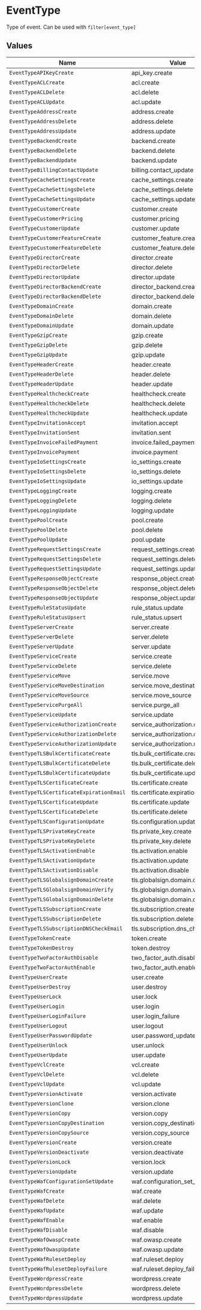 # EventType

Type of event. Can be used with `filter[event_type]`


## Values

| Name                                     | Value                                    |
| ---------------------------------------- | ---------------------------------------- |
| `EventTypeAPIKeyCreate`                  | api_key.create                           |
| `EventTypeACLCreate`                     | acl.create                               |
| `EventTypeACLDelete`                     | acl.delete                               |
| `EventTypeACLUpdate`                     | acl.update                               |
| `EventTypeAddressCreate`                 | address.create                           |
| `EventTypeAddressDelete`                 | address.delete                           |
| `EventTypeAddressUpdate`                 | address.update                           |
| `EventTypeBackendCreate`                 | backend.create                           |
| `EventTypeBackendDelete`                 | backend.delete                           |
| `EventTypeBackendUpdate`                 | backend.update                           |
| `EventTypeBillingContactUpdate`          | billing.contact_update                   |
| `EventTypeCacheSettingsCreate`           | cache_settings.create                    |
| `EventTypeCacheSettingsDelete`           | cache_settings.delete                    |
| `EventTypeCacheSettingsUpdate`           | cache_settings.update                    |
| `EventTypeCustomerCreate`                | customer.create                          |
| `EventTypeCustomerPricing`               | customer.pricing                         |
| `EventTypeCustomerUpdate`                | customer.update                          |
| `EventTypeCustomerFeatureCreate`         | customer_feature.create                  |
| `EventTypeCustomerFeatureDelete`         | customer_feature.delete                  |
| `EventTypeDirectorCreate`                | director.create                          |
| `EventTypeDirectorDelete`                | director.delete                          |
| `EventTypeDirectorUpdate`                | director.update                          |
| `EventTypeDirectorBackendCreate`         | director_backend.create                  |
| `EventTypeDirectorBackendDelete`         | director_backend.delete                  |
| `EventTypeDomainCreate`                  | domain.create                            |
| `EventTypeDomainDelete`                  | domain.delete                            |
| `EventTypeDomainUpdate`                  | domain.update                            |
| `EventTypeGzipCreate`                    | gzip.create                              |
| `EventTypeGzipDelete`                    | gzip.delete                              |
| `EventTypeGzipUpdate`                    | gzip.update                              |
| `EventTypeHeaderCreate`                  | header.create                            |
| `EventTypeHeaderDelete`                  | header.delete                            |
| `EventTypeHeaderUpdate`                  | header.update                            |
| `EventTypeHealthcheckCreate`             | healthcheck.create                       |
| `EventTypeHealthcheckDelete`             | healthcheck.delete                       |
| `EventTypeHealthcheckUpdate`             | healthcheck.update                       |
| `EventTypeInvitationAccept`              | invitation.accept                        |
| `EventTypeInvitationSent`                | invitation.sent                          |
| `EventTypeInvoiceFailedPayment`          | invoice.failed_payment                   |
| `EventTypeInvoicePayment`                | invoice.payment                          |
| `EventTypeIoSettingsCreate`              | io_settings.create                       |
| `EventTypeIoSettingsDelete`              | io_settings.delete                       |
| `EventTypeIoSettingsUpdate`              | io_settings.update                       |
| `EventTypeLoggingCreate`                 | logging.create                           |
| `EventTypeLoggingDelete`                 | logging.delete                           |
| `EventTypeLoggingUpdate`                 | logging.update                           |
| `EventTypePoolCreate`                    | pool.create                              |
| `EventTypePoolDelete`                    | pool.delete                              |
| `EventTypePoolUpdate`                    | pool.update                              |
| `EventTypeRequestSettingsCreate`         | request_settings.create                  |
| `EventTypeRequestSettingsDelete`         | request_settings.delete                  |
| `EventTypeRequestSettingsUpdate`         | request_settings.update                  |
| `EventTypeResponseObjectCreate`          | response_object.create                   |
| `EventTypeResponseObjectDelete`          | response_object.delete                   |
| `EventTypeResponseObjectUpdate`          | response_object.update                   |
| `EventTypeRuleStatusUpdate`              | rule_status.update                       |
| `EventTypeRuleStatusUpsert`              | rule_status.upsert                       |
| `EventTypeServerCreate`                  | server.create                            |
| `EventTypeServerDelete`                  | server.delete                            |
| `EventTypeServerUpdate`                  | server.update                            |
| `EventTypeServiceCreate`                 | service.create                           |
| `EventTypeServiceDelete`                 | service.delete                           |
| `EventTypeServiceMove`                   | service.move                             |
| `EventTypeServiceMoveDestination`        | service.move_destination                 |
| `EventTypeServiceMoveSource`             | service.move_source                      |
| `EventTypeServicePurgeAll`               | service.purge_all                        |
| `EventTypeServiceUpdate`                 | service.update                           |
| `EventTypeServiceAuthorizationCreate`    | service_authorization.create             |
| `EventTypeServiceAuthorizationDelete`    | service_authorization.delete             |
| `EventTypeServiceAuthorizationUpdate`    | service_authorization.update             |
| `EventTypeTLSBulkCertificateCreate`      | tls.bulk_certificate.create              |
| `EventTypeTLSBulkCertificateDelete`      | tls.bulk_certificate.delete              |
| `EventTypeTLSBulkCertificateUpdate`      | tls.bulk_certificate.update              |
| `EventTypeTLSCertificateCreate`          | tls.certificate.create                   |
| `EventTypeTLSCertificateExpirationEmail` | tls.certificate.expiration_email         |
| `EventTypeTLSCertificateUpdate`          | tls.certificate.update                   |
| `EventTypeTLSCertificateDelete`          | tls.certificate.delete                   |
| `EventTypeTLSConfigurationUpdate`        | tls.configuration.update                 |
| `EventTypeTLSPrivateKeyCreate`           | tls.private_key.create                   |
| `EventTypeTLSPrivateKeyDelete`           | tls.private_key.delete                   |
| `EventTypeTLSActivationEnable`           | tls.activation.enable                    |
| `EventTypeTLSActivationUpdate`           | tls.activation.update                    |
| `EventTypeTLSActivationDisable`          | tls.activation.disable                   |
| `EventTypeTLSGlobalsignDomainCreate`     | tls.globalsign.domain.create             |
| `EventTypeTLSGlobalsignDomainVerify`     | tls.globalsign.domain.verify             |
| `EventTypeTLSGlobalsignDomainDelete`     | tls.globalsign.domain.delete             |
| `EventTypeTLSSubscriptionCreate`         | tls.subscription.create                  |
| `EventTypeTLSSubscriptionDelete`         | tls.subscription.delete                  |
| `EventTypeTLSSubscriptionDNSCheckEmail`  | tls.subscription.dns_check_email         |
| `EventTypeTokenCreate`                   | token.create                             |
| `EventTypeTokenDestroy`                  | token.destroy                            |
| `EventTypeTwoFactorAuthDisable`          | two_factor_auth.disable                  |
| `EventTypeTwoFactorAuthEnable`           | two_factor_auth.enable                   |
| `EventTypeUserCreate`                    | user.create                              |
| `EventTypeUserDestroy`                   | user.destroy                             |
| `EventTypeUserLock`                      | user.lock                                |
| `EventTypeUserLogin`                     | user.login                               |
| `EventTypeUserLoginFailure`              | user.login_failure                       |
| `EventTypeUserLogout`                    | user.logout                              |
| `EventTypeUserPasswordUpdate`            | user.password_update                     |
| `EventTypeUserUnlock`                    | user.unlock                              |
| `EventTypeUserUpdate`                    | user.update                              |
| `EventTypeVclCreate`                     | vcl.create                               |
| `EventTypeVclDelete`                     | vcl.delete                               |
| `EventTypeVclUpdate`                     | vcl.update                               |
| `EventTypeVersionActivate`               | version.activate                         |
| `EventTypeVersionClone`                  | version.clone                            |
| `EventTypeVersionCopy`                   | version.copy                             |
| `EventTypeVersionCopyDestination`        | version.copy_destination                 |
| `EventTypeVersionCopySource`             | version.copy_source                      |
| `EventTypeVersionCreate`                 | version.create                           |
| `EventTypeVersionDeactivate`             | version.deactivate                       |
| `EventTypeVersionLock`                   | version.lock                             |
| `EventTypeVersionUpdate`                 | version.update                           |
| `EventTypeWafConfigurationSetUpdate`     | waf.configuration_set_update             |
| `EventTypeWafCreate`                     | waf.create                               |
| `EventTypeWafDelete`                     | waf.delete                               |
| `EventTypeWafUpdate`                     | waf.update                               |
| `EventTypeWafEnable`                     | waf.enable                               |
| `EventTypeWafDisable`                    | waf.disable                              |
| `EventTypeWafOwaspCreate`                | waf.owasp.create                         |
| `EventTypeWafOwaspUpdate`                | waf.owasp.update                         |
| `EventTypeWafRulesetDeploy`              | waf.ruleset.deploy                       |
| `EventTypeWafRulesetDeployFailure`       | waf.ruleset.deploy_failure               |
| `EventTypeWordpressCreate`               | wordpress.create                         |
| `EventTypeWordpressDelete`               | wordpress.delete                         |
| `EventTypeWordpressUpdate`               | wordpress.update                         |
